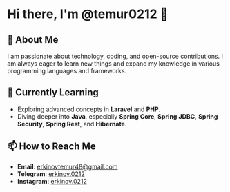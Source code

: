 # Hi there, I'm @temur0212 👋

## 👀 About Me
I am passionate about technology, coding, and open-source contributions. I am always eager to learn new things and expand my knowledge in various programming languages and frameworks.

## 🌱 Currently Learning
- Exploring advanced concepts in **Laravel** and **PHP**.
- Diving deeper into **Java**, especially **Spring Core**, **Spring JDBC**, **Spring Security**, **Spring Rest**, and **Hibernate**.



## 📫 How to Reach Me
- **Email**: [erkinovtemur48@gmail.com](mailto:erkinovtemur48@gmail.com)
- **Telegram**: [erkinov.0212](https://t.me/erkinov.0212)
- **Instagram**: [erkinov.0212](https://www.instagram.com/erkinov.0212)



